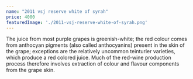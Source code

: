 ```yaml
---
name: "2011 vsj reserve white of syrah"
price: 4000
featuredImage: './2011-vsj-reserve-white-of-syrah.png'
---
```

The juice from most purple grapes is greenish-white; the red colour comes from anthocyan pigments (also called anthocyanins) present in the skin of the grape; exceptions are the relatively uncommon teinturier varieties, which produce a red colored juice. Much of the red-wine production process therefore involves extraction of colour and flavour components from the grape skin.